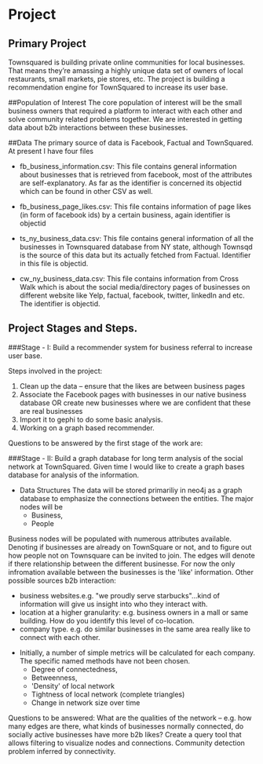 
Project 
=======


## Primary Project

Townsquared is building private online communities for local businesses. That
means they’re amassing a highly unique data set of owners of local restaurants,
small markets, pie stores, etc. The project is building a recommendation engine for TownSquared to increase its user base.


##Population of Interest
The core population of interest will be the small business owners that required a platform to interact with each other and solve community related problems together. We are interested in getting data about b2b interactions between these businesses. 


##Data
The primary source of data is Facebook, Factual and TownSquared. At present I have four files

+ fb_business_information.csv: This file contains general information about businesses that is retrieved from facebook, most of the attributes are self-explanatory. As far as the identifier is concerned its objectid which can be found in other CSV as well.

+ fb_business_page_likes.csv: This file contains information of page likes (in form of facebook ids) by a certain business, again identifier is objectid   

+ ts_ny_business_data.csv: This file contains general information of all the businesses in Townsquared database from NY state, although Townsqd is the source of this data but its actually fetched from Factual. Identifier in this file is objectid. 

+ cw_ny_business_data.csv: This file contains information from Cross Walk which is about the social media/directory pages of businesses on different website like Yelp, factual, facebook, twitter, linkedIn and etc. The identifier is objectid. 


## Project Stages and Steps.
###Stage - I: Build a recommender system for business referral to increase user base.

Steps involved in the project: 
1. Clean up the data – ensure that the likes are between business pages
2. Associate the Facebook pages with businesses in our native business database
OR create new businesses where we are confident that these are real businesses
3. Import it to gephi to do some basic analysis.
4. Working on a graph based recommender.
   

Questions to be answered by the first stage of the work are: 

###Stage - II: Build a graph database for long term analysis of the social network at TownSquared. Given time I would like to create a graph bases database for analysis of the information. 

+ Data Structures
The data will be stored primariliy in neo4j as a graph database to emphasize the connections between the entities. The major nodes will be
  - Business,
  - People 
 
 Business nodes will be populated with numerous attributes available. Denoting if businesses are already on TownSquare or not, and to figure out how people not on Townsquare can be invited to join. The edges will denote if there relationship between the different businesse. For now the only infromation available between the businesses is the 'like' information.
Other possible sources b2b interaction:
  - business websites.e.g. "we proudly serve starbucks"...kind of information will give us insight into who they interact with. 
  - location at a higher granularity: e.g. business owners in a mall or same building. How do you identify this level of co-location.  
  - company type. e.g. do similar businesses in the same area really like to connect with each other.

+ Initially, a number of simple metrics will be calculated for each company. The specific named methods have not been chosen.
    + Degree of connectedness,
    + Betweenness,
    + 'Density' of local network
    + Tightness of local network (complete triangles)
    + Change in network size over time

Questions to be answered: What are the qualities of the network – e.g. how many edges are there, what
kinds of businesses normally connected, do socially active businesses have more
b2b likes? Create a query tool that allows filtering to visualize nodes and
connections. Community detection problem inferred by connectivity.
